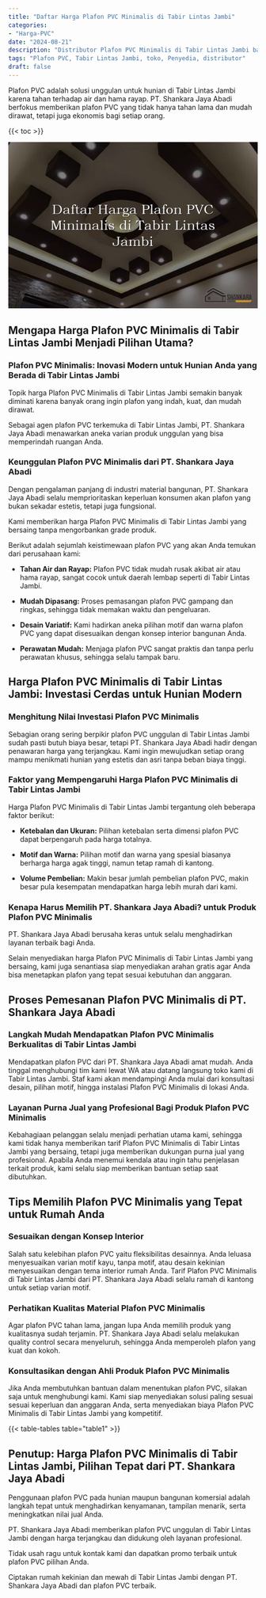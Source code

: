 ```yaml
---
title: "Daftar Harga Plafon PVC Minimalis di Tabir Lintas Jambi"
categories: 
- "Harga-PVC"
date: "2024-08-21"
description: "Distributor Plafon PVC Minimalis di Tabir Lintas Jambi bagi tempat tinggal, kantor, serta ritel. Produk berkualitas, beragam motif, pilihan warna elegan, dengan layanan pemasangan oleh teknisi ahli serta kepastian resmi!|Layanan penyediaan Plafon PVC Minimalis di Tabir Lintas Jambi untuk keperluan rumah, kantor, maupun toko, beserta material terbaik dan pemasangan oleh tim berpengalaman serta jaminan resmi.|Pilihan Plafon PVC Minimalis di Tabir Lintas Jambi yang andal untuk rumah, perkantoran, serta ritel, bersama material unggulan dan penempatan ditangani oleh teknisi ahli dan kepastian resmi.|Distribusi Plafon PVC Minimalis di Tabir Lintas Jambi untuk tempat tinggal, perkantoran, serta gerai, dengan produk terbaik dan instalasi ditangani oleh tenaga ahli ahli, lengkap dengan garansi resmi.}"
tags: "Plafon PVC, Tabir Lintas Jambi, toko, Penyedia, distributor"
draft: false
---
```


Plafon PVC adalah solusi unggulan untuk hunian di Tabir Lintas Jambi karena tahan terhadap air dan hama rayap. PT. Shankara Jaya Abadi berfokus memberikan plafon PVC yang tidak hanya tahan lama dan mudah dirawat, tetapi juga ekonomis bagi setiap orang.

{{< toc >}}

![Daftar Harga Plafon PVC Minimalis di Tabir Lintas Jambi](/images/Harga-PVC/Daftar-Harga-Plafon-PVC-Minimalis-di-Tabir-Lintas-Jambi.png)


## Mengapa Harga Plafon PVC Minimalis di Tabir Lintas Jambi Menjadi Pilihan Utama?

### Plafon PVC Minimalis: Inovasi Modern untuk Hunian Anda yang Berada di Tabir Lintas Jambi

Topik harga Plafon PVC Minimalis di Tabir Lintas Jambi semakin banyak diminati karena banyak orang ingin plafon yang indah, kuat, dan mudah dirawat.

Sebagai agen plafon PVC terkemuka di Tabir Lintas Jambi, PT. Shankara Jaya Abadi menawarkan aneka varian produk unggulan yang bisa memperindah ruangan Anda.

### Keunggulan Plafon PVC Minimalis dari PT. Shankara Jaya Abadi

Dengan pengalaman panjang di industri material bangunan, PT. Shankara Jaya Abadi selalu memprioritaskan keperluan konsumen akan plafon yang bukan sekadar estetis, tetapi juga fungsional.

Kami memberikan harga Plafon PVC Minimalis di Tabir Lintas Jambi yang bersaing tanpa mengorbankan grade produk.

Berikut adalah sejumlah keistimewaan plafon PVC yang akan Anda temukan dari perusahaan kami:

- **Tahan Air dan Rayap:** Plafon PVC tidak mudah rusak akibat air atau hama rayap, sangat cocok untuk daerah lembap seperti di Tabir Lintas Jambi.

- **Mudah Dipasang:** Proses pemasangan plafon PVC gampang dan ringkas, sehingga tidak memakan waktu dan pengeluaran.

- **Desain Variatif:** Kami hadirkan aneka pilihan motif dan warna plafon PVC yang dapat disesuaikan dengan konsep interior bangunan Anda.

- **Perawatan Mudah:** Menjaga plafon PVC sangat praktis dan tanpa perlu perawatan khusus, sehingga selalu tampak baru.

## Harga Plafon PVC Minimalis di Tabir Lintas Jambi: Investasi Cerdas untuk Hunian Modern

### Menghitung Nilai Investasi Plafon PVC Minimalis

Sebagian orang sering berpikir plafon PVC unggulan di Tabir Lintas Jambi sudah pasti butuh biaya besar, tetapi PT. Shankara Jaya Abadi hadir dengan penawaran harga yang terjangkau. Kami ingin mewujudkan setiap orang mampu menikmati hunian yang estetis dan asri tanpa beban biaya tinggi.

### Faktor yang Mempengaruhi Harga Plafon PVC Minimalis di Tabir Lintas Jambi

Harga Plafon PVC Minimalis di Tabir Lintas Jambi tergantung oleh beberapa faktor berikut:

- **Ketebalan dan Ukuran:** Pilihan ketebalan serta dimensi plafon PVC dapat berpengaruh pada harga totalnya.

- **Motif dan Warna:** Pilihan motif dan warna yang spesial biasanya berharga harga agak tinggi, namun tetap ramah di kantong.

- **Volume Pembelian:** Makin besar jumlah pembelian plafon PVC, makin besar pula kesempatan mendapatkan harga lebih murah dari kami.

### Kenapa Harus Memilih PT. Shankara Jaya Abadi? untuk Produk Plafon PVC Minimalis

PT. Shankara Jaya Abadi berusaha keras untuk selalu menghadirkan layanan terbaik bagi Anda.

Selain menyediakan harga Plafon PVC Minimalis di Tabir Lintas Jambi yang bersaing, kami juga senantiasa siap menyediakan arahan gratis agar Anda bisa menetapkan plafon yang tepat sesuai kebutuhan dan anggaran.

## Proses Pemesanan Plafon PVC Minimalis di PT. Shankara Jaya Abadi

### Langkah Mudah Mendapatkan Plafon PVC Minimalis Berkualitas di Tabir Lintas Jambi

Mendapatkan plafon PVC dari PT. Shankara Jaya Abadi amat mudah. Anda tinggal menghubungi tim kami lewat WA atau datang langsung toko kami di Tabir Lintas Jambi. Staf kami akan mendampingi Anda mulai dari konsultasi desain, pilihan motif, hingga instalasi Plafon PVC Minimalis di lokasi Anda.

### Layanan Purna Jual yang Profesional Bagi Produk Plafon PVC Minimalis

Kebahagiaan pelanggan selalu menjadi perhatian utama kami, sehingga kami tidak hanya memberikan tarif Plafon PVC Minimalis di Tabir Lintas Jambi yang bersaing, tetapi juga memberikan dukungan purna jual yang profesional. Apabila Anda menemui kendala atau ingin tahu penjelasan terkait produk, kami selalu siap memberikan bantuan setiap saat dibutuhkan.

## Tips Memilih Plafon PVC Minimalis yang Tepat untuk Rumah Anda

### Sesuaikan dengan Konsep Interior

Salah satu kelebihan plafon PVC yaitu fleksibilitas desainnya. Anda leluasa menyesuaikan varian motif kayu, tanpa motif, atau desain kekinian menyesuaikan dengan tema interior rumah Anda. Tarif Plafon PVC Minimalis di Tabir Lintas Jambi dari PT. Shankara Jaya Abadi selalu ramah di kantong untuk setiap varian motif.

### Perhatikan Kualitas Material Plafon PVC Minimalis

Agar plafon PVC tahan lama, jangan lupa Anda memilih produk yang kualitasnya sudah terjamin. PT. Shankara Jaya Abadi selalu melakukan quality control secara menyeluruh, sehingga Anda memperoleh plafon yang kuat dan kokoh.

### Konsultasikan dengan Ahli Produk Plafon PVC Minimalis

Jika Anda membutuhkan bantuan dalam menentukan plafon PVC, silakan saja untuk menghubungi kami. Kami siap menyediakan solusi paling sesuai sesuai keperluan dan anggaran Anda, serta menyediakan biaya Plafon PVC Minimalis di Tabir Lintas Jambi yang kompetitif.

{{< table-tables table="table1" >}}

## Penutup: Harga Plafon PVC Minimalis di Tabir Lintas Jambi, Pilihan Tepat dari PT. Shankara Jaya Abadi

Penggunaan plafon PVC pada hunian maupun bangunan komersial adalah langkah tepat untuk menghadirkan kenyamanan, tampilan menarik, serta meningkatkan nilai jual Anda.

PT. Shankara Jaya Abadi memberikan plafon PVC unggulan di Tabir Lintas Jambi dengan harga terjangkau dan didukung oleh layanan profesional.

Tidak usah ragu untuk kontak kami dan dapatkan promo terbaik untuk plafon PVC pilihan Anda.

Ciptakan rumah kekinian dan mewah di Tabir Lintas Jambi dengan PT. Shankara Jaya Abadi dan plafon PVC terbaik.